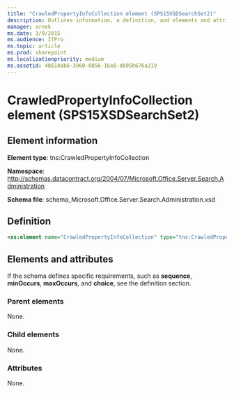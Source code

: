 ```yaml
---
title: "CrawledPropertyInfoCollection element (SPS15XSDSearchSet2)"
description: Outlines information, a definition, and elements and attributes for the CrawledPropertyInfoCollection element in Sharepoint.
manager: arnek
ms.date: 3/9/2015
ms.audience: ITPro
ms.topic: article
ms.prod: sharepoint
ms.localizationpriority: medium
ms.assetid: 48614ab6-3960-0856-16e8-d695b676a319
---
```


# CrawledPropertyInfoCollection element (SPS15XSDSearchSet2)

 
  
## Element information
**Element type**: tns:CrawledPropertyInfoCollection

**Namespace**: http://schemas.datacontract.org/2004/07/Microsoft.Office.Server.Search.Administration 

**Schema file**: schema_Microsoft.Office.Server.Search.Administration.xsd 
   
## Definition

```XML
<xs:element name="CrawledPropertyInfoCollection" type="tns:CrawledPropertyInfoCollection"></xs:element>

```

## Elements and attributes

If the schema defines specific requirements, such as **sequence**, **minOccurs**, **maxOccurs**, and **choice**, see the definition section. 
  
### Parent elements

None.
  
### Child elements

None.
  
### Attributes

None.
  

